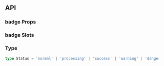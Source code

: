 ## API

### badge Props

<field-table :data="badgeProps"/>

### badge Slots

<field-table :data="badgeSlots" type="slots"/>

### Type

```typescript
type Status = 'normal' | 'processing' | 'success' | 'warning' | 'danger';
```

<script setup>
import { ref } from 'vue';

const badgeProps = ref([
  {
    name: 'text',
    desc: '自定义提示内容',
    type: 'string',
    value: '-',
  },
  {
    name: 'dot',
    desc: '显示为小红点',
    type: 'boolean',
    value: 'false',
  },
  {
    name: 'dot-style',
    desc: '徽标的样式',
    type: 'CSSProperties',
    value: '-',
  },
  {
    name: 'max-count',
    desc: '徽标最大显示数值，如果count超过这个数值会显示为maxCount',
    type: 'number',
    value: '99',
  },
  {
    name: 'offset',
    desc: '设置徽标位置的偏移',
    type: 'number[]',
    value: '[]',
  },
  {
    name: 'color',
    desc: '内置的一些颜色',
    type: 'string | ColorType',
    value: '-',
  },
  {
    name: 'status',
    desc: '徽标的状态类型',
    type: 'Status',
    value: '-',
  },
  {
    name: 'count',
    desc: '徽标显示的数字',
    type: 'number',
    value: '-',
  },
]);

const badgeSlots = ref([
  {
    name: 'content',
    desc: '徽标文字内容',
    type: '-',
    value: '-',
  },
]);
</script>
